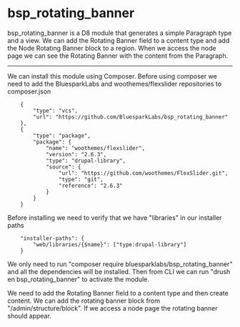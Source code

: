 # bsp_rotating_banner

bsp_rotating_banner is a D8 module that generates a simple Paragraph type and
a view. We can add the Rotating Banner field to a content type and add the
Node Rotating Banner block to a region. When we access the node page we can see
the Rotating Banner with the content from the Paragraph.

___

We can install this module using Composer. Before using composer we need to add
 the BluesparkLabs and woothemes/flexslider repositories to composer.json

        {
            "type": "vcs",
            "url": "https://github.com/BluesparkLabs/bsp_rotating_banner"
        },
        {
            "type": "package",
            "package": {
                "name": "woothemes/flexslider",
                "version": "2.6.3",
                "type": "drupal-library",
                "source": {
                    "url": "https://github.com/woothemes/FlexSlider.git",
                    "type": "git",
                    "reference": "2.6.3"
                }
            }
        }

Before installing we need to verify that we have "libraries" in our installer
 paths

        "installer-paths": {
            "web/libraries/{$name}": ["type:drupal-library"]
        }

 We only need to run "composer require bluesparklabs/bsp_rotating_banner" and
 all the dependencies will be installed. Then from CLI we can run
 "drush en bsp_rotating_banner" to activate the module.

 We need to add the Rotating Banner field to a content type and then create
 content. We can add the rotating banner block from "/admin/structure/block".
 If we access a node page the rotating banner should appear.